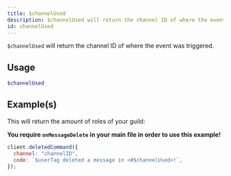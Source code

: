 ```yaml
---
title: $channelUsed
description: $channelUsed will return the channel ID of where the event was triggered.
id: channelUsed
---
```


`$channelUsed` will return the channel ID of where the event was triggered.

## Usage

```php
$channelUsed
```

## Example(s)

This will return the amount of roles of your guild:

**You require `onMessageDelete` in your main file in order to use this example!**

```javascript
client.deletedCommand({
  channel: "channelID",
  code: `$userTag deleted a message in <#$channelUsed>!`,
});
```

